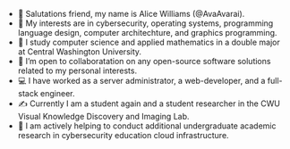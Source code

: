 - 👋 Salutations friend, my name is Alice Williams (@AvaAvarai). 
- 👀 My interests are in cybersecurity, operating systems, programming language design, computer architechture, and graphics programming.
- 🌱 I study computer science and applied mathematics in a double major at Central Washington University.
- 💞️ I’m open to collaboratation on any open-source software solutions related to my personal interests.
- :computer: I have worked as a server administrator, a web-developer, and a full-stack engineer.
- :writing_hand: Currently I am a student again and a student researcher in the CWU Visual Knowledge Discovery and Imaging Lab.
- :microscope: I am actively helping to conduct additional undergraduate academic research in cybersecurity education cloud infrastructure.
